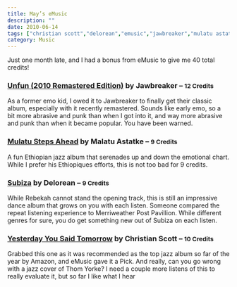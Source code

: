 ```yaml
---
title: May’s eMusic
description: ""
date: 2010-06-14
tags: ["christian scott","delorean","emusic","jawbreaker","mulatu astatke"]
category: Music
---
```



<p>Just one month late, and I had a bonus from eMusic to give me 40 total credits!</p>

<h3><a href="https://web.archive.org/web/20131211115539/http://www.emusic.com/album/Jawbreaker-Unfun-2010-Remastered-Edition-MP3-Download/11882987.html">Unfun (2010 Remastered Edition)</a> by Jawbreaker – <small>12 Credits</small></h3>

<p>As a former emo kid, I owed it to Jawbreaker to finally get their classic album, especially with it recently remastered. Sounds like early emo, so a bit more abrasive and punk than when I got into it, and way more abrasive and punk than when it became popular. You have been warned.</p>

<h3><a href="https://web.archive.org/web/20131211115539/http://www.emusic.com/album/Mulatu-Astatke-Mulatu-Steps-Ahead-MP3-Download/11839063.html">Mulatu Steps Ahead</a> by Malatu Astatke – <small>9 Credits</small></h3>

<p>A fun Ethiopian jazz album that serenades up and down the emotional chart. While I prefer his Ethiopiques efforts, this is not too bad for 9 credits.</p>

<h3><a href="https://web.archive.org/web/20131211115539/http://www.emusic.com/album/Delorean-Subiza-MP3-Download/11903606.html">Subiza</a> by Delorean – <small>9 Credits</small></h3>

<p>While Rebekah cannot stand the opening track, this is still an impressive dance album that grows on you with each listen. Someone compared the repeat listening experience to Merriweather Post Pavillion. While different genres for sure, you do get something new out of Subiza on each listen.</p>

<h3><a href="https://web.archive.org/web/20131211115539/http://www.emusic.com/album/Christian-Scott-Yesterday-You-Said-Tomorrow-MP3-Download/11880267.html">Yesterday You Said Tomorrow</a> by Christian Scott – <small>10 Credits</small></h3>

<p>Grabbed this one as it was recommended as the top jazz album so far of the year by Amazon, and eMusic gave it a Pick. And really, can you go wrong with a jazz cover of Thom Yorke? I need a couple more listens of this to really evaluate it, but so far I like what I hear</p>
